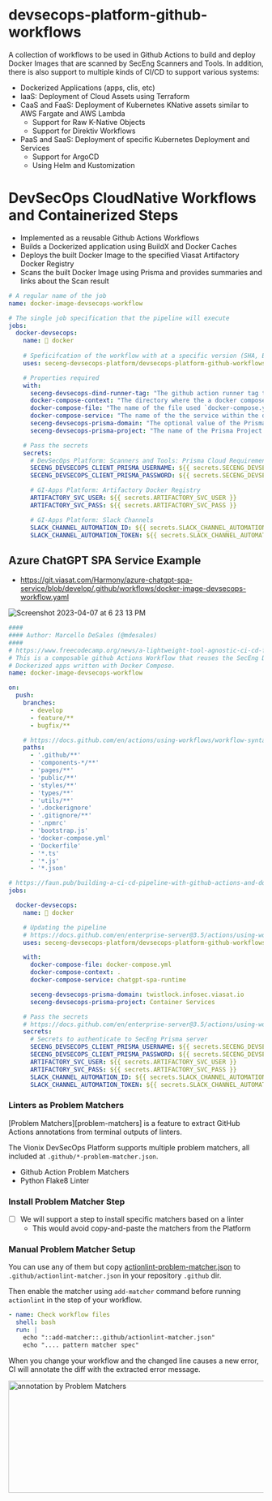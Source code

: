 # devsecops-platform-github-workflows

A collection of workflows to be used in Github Actions to build and deploy Docker Images that are scanned by SecEng Scanners and Tools.
In addition, there is also support to multiple kinds of CI/CD to support various systems:

* Dockerized Applications (apps, clis, etc)
* IaaS: Deployment of Cloud Assets using Terraform
* CaaS and FaaS: Deployment of Kubernetes KNative assets similar to AWS Fargate and AWS Lambda
  * Support for Raw K-Native Objects
  * Support for Direktiv Workflows
* PaaS and SaaS: Deployment of specific Kubernetes Deployment and Services 
  * Support for ArgoCD
  * Using Helm and Kustomization

# DevSecOps CloudNative Workflows and Containerized Steps

* Implemented as a reusable Github Actions Workflows
* Builds a Dockerized application using BuildX and Docker Caches
* Deploys the built Docker Image to the specified Viasat Artifactory Docker Registry
* Scans the built Docker Image using Prisma  and provides summaries and links about the Scan result


```yaml
# A regular name of the job
name: docker-image-devsecops-workflow

# The single job specification that the pipeline will execute
jobs:
  docker-devsecops:
    name: 🐳 docker
 
    # Speficifcation of the workflow with at a specific version (SHA, Branch or Tag)
    uses: seceng-devsecops-platform/devsecops-platform-github-workflows/.github/workflows/docker-compose-devsecops-workflow.yaml@v0.1.0

    # Properties required
    with:
      seceng-devsecops-dind-runner-tag: "The github action runner tag to run the workflow in"
      docker-compose-context: "The directory where the a docker compose file lives for the build"
      docker-compose-file: "The name of the file used `docker-compose.yaml`"
      docker-compose-service: "The name of the the service within the docker-compose file that contains the image definition"
      seceng-devsecops-prisma-domain: "The optional value of the Prisma/Twistlock Server where to send scan results"
      seceng-devsecops-prisma-project: "The name of the Prisma Project to flow " 

    # Pass the secrets
    secrets:
      # DevSecOps Platform: Scanners and Tools: Prisma Cloud Requirements
      SECENG_DEVSECOPS_CLIENT_PRISMA_USERNAME: ${{ secrets.SECENG_DEVSECOPS_CLIENT_PRISMA_USERNAME }}
      SECENG_DEVSECOPS_CLIENT_PRISMA_PASSWORD: ${{ secrets.SECENG_DEVSECOPS_CLIENT_PRISMA_PASSWORD }}

      # GI-Apps Platform: Artifactory Docker Registry
      ARTIFACTORY_SVC_USER: ${{ secrets.ARTIFACTORY_SVC_USER }}
      ARTIFACTORY_SVC_PASS: ${{ secrets.ARTIFACTORY_SVC_PASS }}

      # GI-Apps Platform: Slack Channels
      SLACK_CHANNEL_AUTOMATION_ID: ${{ secrets.SLACK_CHANNEL_AUTOMATION_ID }}
      SLACK_CHANNEL_AUTOMATION_TOKEN: ${{ secrets.SLACK_CHANNEL_AUTOMATION_TOKEN }}
```

## Azure ChatGPT SPA Service Example

* https://git.viasat.com/Harmony/azure-chatgpt-spa-service/blob/develop/.github/workflows/docker-image-devsecops-workflow.yaml

![Screenshot 2023-04-07 at 6 23 13 PM](https://media.git.viasat.com/user/6318/files/480bbb86-5b3b-432d-bd0c-39ccf7f6d906)


```yaml
####
#### Author: Marcello DeSales (@mdesales)
####
# https://www.freecodecamp.org/news/a-lightweight-tool-agnostic-ci-cd-flow-with-github-actions/
# This is a composable github Actions Workflow that reuses the SecEng DevSecOps Platform workflow for
# Dockerized apps written with Docker Compose.
name: docker-image-devsecops-workflow

on:
  push:
    branches:
      - develop
      - feature/**
      - bugfix/**

    # https://docs.github.com/en/actions/using-workflows/workflow-syntax-for-github-actions#example-including-paths
    paths:
      - '.github/**'
      - 'components-*/**'
      - 'pages/**'
      - 'public/**'
      - 'styles/**'
      - 'types/**'
      - 'utils/**'
      - '.dockerignore'
      - '.gitignore/**'
      - '.npmrc'
      - 'bootstrap.js'
      - 'docker-compose.yml'
      - 'Dockerfile'
      - '*.ts'
      - '*.js'
      - '*.json'

# https://faun.pub/building-a-ci-cd-pipeline-with-github-actions-and-docker-part-1-a9d8709c31fb
jobs:

  docker-devsecops:
    name: 🐳 docker

    # Updating the pipeline
    # https://docs.github.com/en/enterprise-server@3.5/actions/using-workflows/reusing-workflows#passing-inputs-and-secrets-to-a-reusable-workflow
    uses: seceng-devsecops-platform/devsecops-platform-github-workflows/.github/workflows/docker-compose-devsecops-workflow.yaml@feature/support-docker-compose-devsecops-workflow

    with:
      docker-compose-file: docker-compose.yml
      docker-compose-context: .
      docker-compose-service: chatgpt-spa-runtime

      seceng-devsecops-prisma-domain: twistlock.infosec.viasat.io
      seceng-devsecops-prisma-project: Container Services

    # Pass the secrets
    # https://docs.github.com/en/enterprise-server@3.5/actions/using-workflows/reusing-workflows#passing-inputs-and-secrets-to-a-reusable-workflow
    secrets:
      # Secrets to authenticate to SecEng Prisma server
      SECENG_DEVSECOPS_CLIENT_PRISMA_USERNAME: ${{ secrets.SECENG_DEVSECOPS_CLIENT_PRISMA_USERNAME }}
      SECENG_DEVSECOPS_CLIENT_PRISMA_PASSWORD: ${{ secrets.SECENG_DEVSECOPS_CLIENT_PRISMA_PASSWORD }}
      ARTIFACTORY_SVC_USER: ${{ secrets.ARTIFACTORY_SVC_USER }}
      ARTIFACTORY_SVC_PASS: ${{ secrets.ARTIFACTORY_SVC_PASS }}
      SLACK_CHANNEL_AUTOMATION_ID: ${{ secrets.SLACK_CHANNEL_AUTOMATION_ID }}
      SLACK_CHANNEL_AUTOMATION_TOKEN: ${{ secrets.SLACK_CHANNEL_AUTOMATION_TOKEN }}
```

### Linters as Problem Matchers 

[Problem Matchers][problem-matchers] is a feature to extract GitHub Actions annotations from terminal outputs of linters.

The Vionix DevSecOps Platform supports multiple problem matchers, all included at `.github/*-problem-matcher.json`.

* Github Action Problem Matchers
* Python Flake8 Linter

### Install Problem Matcher Step

* [ ] We will support a step to install specific matchers based on a linter
  * This would avoid copy-and-paste the matchers from the Platform

### Manual Problem Matcher Setup

You can use any of them but copy [actionlint-problem-matcher.json](.github/actionlint-problem-matcher.json) to `.github/actionlint-matcher.json` in your repository `.github` dir.

Then enable the matcher using `add-matcher` command before running `actionlint` in the step of your workflow.

```yaml
- name: Check workflow files
  shell: bash
  run: |
    echo "::add-matcher::.github/actionlint-matcher.json"
    echo ".... pattern matcher spec"
```

When you change your workflow and the changed line causes a new error, CI will annotate the diff with the extracted error message.

<img src="https://github.com/rhysd/ss/blob/master/actionlint/problem-matcher.png?raw=true" alt="annotation by Problem Matchers" width="715" height="221"/>

